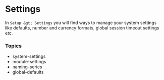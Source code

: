 
# Settings



In `Setup &gt; Settings` you will find ways to manage your system settings like defaults, number and currency formats, global session timeout settings etc.


### Topics


* system-settings
* module-settings
* naming-series
* global-defaults




